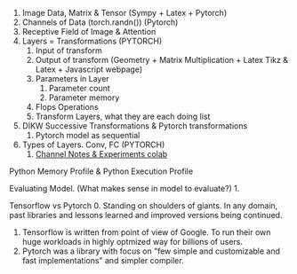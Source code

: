 
1. Image Data, Matrix & Tensor (Sympy + Latex + Pytorch)
2. Channels of Data (torch.randn()) (Pytorch)
3. Receptive Field of Image & Attention
4. Layers = Transformations (PYTORCH)
   1. Input of transform
   2. Output of transform (Geometry + Matrix Multiplication + Latex Tikz & Latex + Javascript webpage)
   3. Parameters in Layer
      1. Parameter count 
      2. Parameter memory
   4. Flops Operations
   5. Transform Layers, what they are each doing list
5. DIKW Successive Transformations & Pytorch transformations
   1. Pytorch model as sequential
6. Types of Layers. Conv, FC (PYTORCH)
   1. [Channel Notes & Experiments colab](https://colab.research.google.com/drive/1cKqF4fO5eWTOITeeFfe5Oy0fERGmiuML)

Python Memory Profile & Python Execution Profile

Evaluating Model. (What makes sense in model to evaluate?)
1. 
   
Tensorflow vs Pytorch
0. Standing on shoulders of giants. In any domain, past libraries and lessons learned and improved versions being continued.
1. Tensorflow is written from point of view of Google. To run their own huge workloads in highly optmized way for billions of users. 
2. Pytorch was a library with focus on "few simple and customizable and fast implementations" and simpler compiler. 

